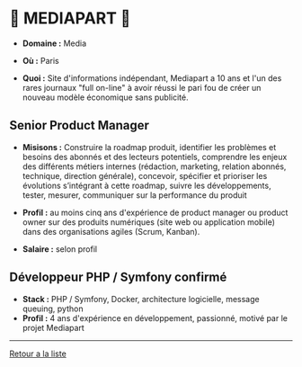 # 📰 MEDIAPART 📰 

- **Domaine :** Media

- **Où :** Paris
- **Quoi :** Site d'informations indépendant,
Mediapart a 10 ans et l'un des rares journaux "full on-line" à avoir réussi le pari fou de créer un
nouveau modèle économique sans publicité.

## Senior Product Manager

- **Misisons :** Construire la roadmap produit, identifier les problèmes et besoins des abonnés et des lecteurs potentiels, comprendre les enjeux des différents métiers internes (rédaction, marketing, relation abonnés, technique, direction générale), concevoir, spécifier et prioriser les évolutions s’intégrant à cette roadmap, suivre les développements, tester, mesurer, communiquer sur la performance du produit
- **Profil :** au moins cinq ans d'expérience de product manager ou product owner sur des produits numériques (site web ou application mobile) dans des organisations agiles (Scrum, Kanban).

- **Salaire :** selon profil

## Développeur PHP / Symfony confirmé
- **Stack :** PHP / Symfony, Docker, architecture logicielle, message queuing, python
- **Profil :** 4 ans d'expérience en développement, passionné, motivé par le projet Mediapart

----
[Retour a la liste](#file-00readme-md)